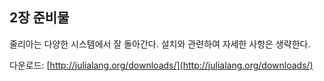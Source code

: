 ## 2장 준비물

줄리아는 다양한 시스템에서 잘 돌아간다. 설치와 관련하여 자세한 사항은 생략한다.

다운로드: [http://julialang.org/downloads/](http://julialang.org/downloads/)

